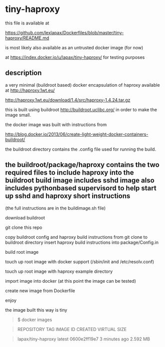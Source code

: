 tiny-haproxy
============

this file is available at

https://github.com/lexlapax/Dockerfiles/blob/master/tiny-haproxy/README.md

is most likely also available as an untrusted docker image (for now) 

at https://index.docker.io/u/lapax/tiny-haproxy/ for testing purposes 


description
-----------
a very minimal (buildroot based) docker encapsulation of haproxy available at http://haproxy.1wt.eu/

http://haproxy.1wt.eu/download/1.4/src/haproxy-1.4.24.tar.gz

this is built using buildroot http://buildroot.uclibc.org/ in order to make the image small.

the docker image was built with instructions from 

http://blog.docker.io/2013/06/create-light-weight-docker-containers-buildroot/

the buildroot directory contains the .config file used for running the build.

the buildroot/package/haproxy contains the two required files to include haproxy into the buildroot build
image includes sshd 
image also includes pythonbased supervisord to help start up sshd and haproxy
short instructions 
------------------
(the full instructions are in the buildimage.sh file)

download buildroot 

git clone this repo

copy buildroot config and haproxy build instructions from git clone to buildroot directory
insert haproxy build instructions into package/Config.in

build root image

touch up root image with docker support (/sbin/init and /etc/resolv.conf)

touch up root image with haproxy example directory

import image into docker (at this point the image can be tested)

create new image from Dockerfile

enjoy


the image built this way is tiny

> $ docker images 

> REPOSITORY              TAG                 IMAGE   ID            CREATED             VIRTUAL SIZE 

> lapax/tiny-haproxy      latest              0600e2ff19e7        3 minutes ago       2.592 MB

